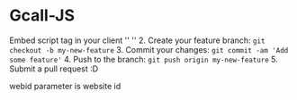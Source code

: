 # Gcall-JS
Embed script tag in your client
'<script type="text/javascript" src="//static.twilio.com/libs/twiliojs/1.2/twilio.min.js"></script>'
'<script type="text/javascript" src="https://api.gcall.vn/?webid=1"></script>'
2. Create your feature branch: `git checkout -b my-new-feature`
3. Commit your changes: `git commit -am 'Add some feature'`
4. Push to the branch: `git push origin my-new-feature`
5. Submit a pull request :D

webid parameter is website id